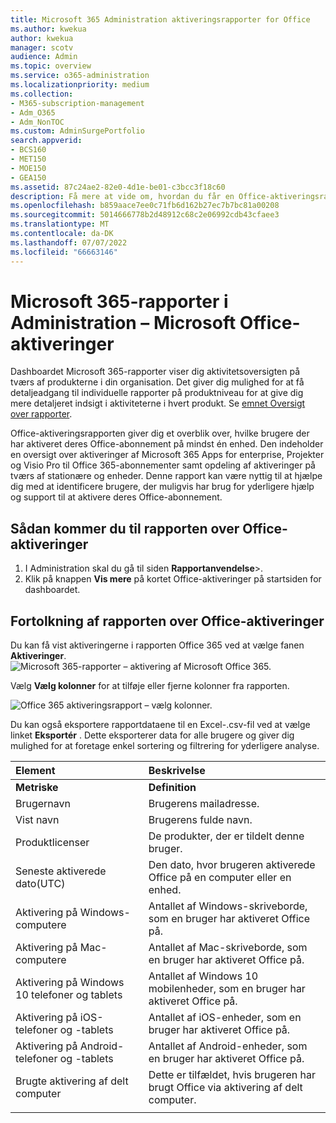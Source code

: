 ```yaml
---
title: Microsoft 365 Administration aktiveringsrapporter for Office
ms.author: kwekua
author: kwekua
manager: scotv
audience: Admin
ms.topic: overview
ms.service: o365-administration
ms.localizationpriority: medium
ms.collection:
- M365-subscription-management
- Adm_O365
- Adm_NonTOC
ms.custom: AdminSurgePortfolio
search.appverid:
- BCS160
- MET150
- MOE150
- GEA150
ms.assetid: 87c24ae2-82e0-4d1e-be01-c3bcc3f18c60
description: Få mere at vide om, hvordan du får en Office-aktiveringsrapport for at vide, hvilke brugere der har aktiveret deres Office-abonnement, og identificere brugere, der muligvis har brug for yderligere hjælp.
ms.openlocfilehash: b859aace7ee0c71fb6d162b27ec7b7bc81a00208
ms.sourcegitcommit: 5014666778b2d48912c68c2e06992cdb43cfaee3
ms.translationtype: MT
ms.contentlocale: da-DK
ms.lasthandoff: 07/07/2022
ms.locfileid: "66663146"
---
```

# <a name="microsoft-365-reports-in-the-admin-center---microsoft-office-activations"></a>Microsoft 365-rapporter i Administration – Microsoft Office-aktiveringer

Dashboardet Microsoft 365-rapporter viser dig aktivitetsoversigten på tværs af produkterne i din organisation. Det giver dig mulighed for at få detaljeadgang til individuelle rapporter på produktniveau for at give dig mere detaljeret indsigt i aktiviteterne i hvert produkt. Se [emnet Oversigt over rapporter](activity-reports.md).
  
Office-aktiveringsrapporten giver dig et overblik over, hvilke brugere der har aktiveret deres Office-abonnement på mindst én enhed. Den indeholder en oversigt over aktiveringer af Microsoft 365 Apps for enterprise, Projekter og Visio Pro til Office 365-abonnementer samt opdeling af aktiveringer på tværs af stationære og enheder. Denne rapport kan være nyttig til at hjælpe dig med at identificere brugere, der muligvis har brug for yderligere hjælp og support til at aktivere deres Office-abonnement.
  
## <a name="how-to-get-to-the-office-activations-report"></a>Sådan kommer du til rapporten over Office-aktiveringer

1. I Administration skal du gå til siden **Rapportanvendelse**\>.<a href="https://go.microsoft.com/fwlink/p/?linkid=2074756" target="_blank"></a> 
2. Klik på knappen **Vis mere** på kortet Office-aktiveringer på startsiden for dashboardet.
  
## <a name="interpret-the-office-activations-report"></a>Fortolkning af rapporten over Office-aktiveringer
  
Du kan få vist aktiveringerne i rapporten Office 365 ved at vælge fanen **Aktiveringer**.<br/>![Microsoft 365-rapporter – aktivering af Microsoft Office 365.](../../media/e1df82a2-3336-4b38-b66c-b286c44b82ee.png)

Vælg **Vælg kolonner** for at tilføje eller fjerne kolonner fra rapporten.  

![Office 365 aktiveringsrapport – vælg kolonner.](../../media/d11a0efa-a067-4440-a4f3-71b618a90301.png)

Du kan også eksportere rapportdataene til en Excel-.csv-fil ved at vælge linket **Eksportér** . Dette eksporterer data for alle brugere og giver dig mulighed for at foretage enkel sortering og filtrering for yderligere analyse. 

|Element|Beskrivelse|
|:-----|:-----|
|**Metriske**|**Definition**|
|Brugernavn  <br/> |Brugerens mailadresse.  <br/> |
|Vist navn  <br/> |Brugerens fulde navn.  <br/> |
|Produktlicenser  <br/> |De produkter, der er tildelt denne bruger.  <br/> |
|Seneste aktiverede dato(UTC)  <br/> |Den dato, hvor brugeren aktiverede Office på en computer eller en enhed.  <br/> |
|Aktivering på Windows-computere  <br/> |Antallet af Windows-skriveborde, som en bruger har aktiveret Office på.  <br/> |
|Aktivering på Mac-computere <br/> |Antallet af Mac-skriveborde, som en bruger har aktiveret Office på.|
|Aktivering på Windows 10 telefoner og tablets  <br/> |Antallet af Windows 10 mobilenheder, som en bruger har aktiveret Office på.  <br/> |
|Aktivering på iOS-telefoner og -tablets  <br/> |Antallet af iOS-enheder, som en bruger har aktiveret Office på.|
|Aktivering på Android-telefoner og -tablets  <br/> |Antallet af Android-enheder, som en bruger har aktiveret Office på.  <br/> |
|Brugte aktivering af delt computer |Dette er tilfældet, hvis brugeren har brugt Office via aktivering af delt computer.|
|||
   